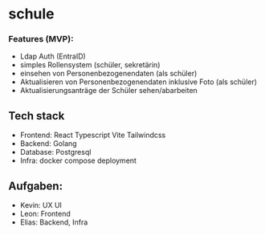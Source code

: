 # schule

### Features (MVP):

- Ldap Auth (EntraID)
- simples Rollensystem (schüler, sekretärin)
- einsehen von Personenbezogenendaten (als schüler)
- Aktualisieren von Personenbezogenendaten inklusive Foto (als schüler)
- Aktualisierungsanträge der Schüler sehen/abarbeiten

## Tech stack

- Frontend: React Typescript Vite Tailwindcss
- Backend: Golang
- Database: Postgresql
- Infra: docker compose deployment

## Aufgaben:

- Kevin: UX UI
- Leon: Frontend
- Elias: Backend, Infra